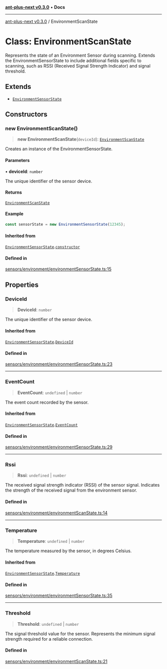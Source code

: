 [**ant-plus-next v0.3.0**](../README.md) • **Docs**

***

[ant-plus-next v0.3.0](../README.md) / EnvironmentScanState

# Class: EnvironmentScanState

Represents the state of an Environment Sensor during scanning.
Extends the EnvironmentSensorState to include additional fields specific to scanning,
such as RSSI (Received Signal Strength Indicator) and signal threshold.

## Extends

- [`EnvironmentSensorState`](EnvironmentSensorState.md)

## Constructors

### new EnvironmentScanState()

> **new EnvironmentScanState**(`deviceId`): [`EnvironmentScanState`](EnvironmentScanState.md)

Creates an instance of the EnvironmentSensorState.

#### Parameters

• **deviceId**: `number`

The unique identifier of the sensor device.

#### Returns

[`EnvironmentScanState`](EnvironmentScanState.md)

#### Example

```ts
const sensorState = new EnvironmentSensorState(12345);
```

#### Inherited from

[`EnvironmentSensorState`](EnvironmentSensorState.md).[`constructor`](EnvironmentSensorState.md#constructors)

#### Defined in

[sensors/environment/environmentSensorState.ts:15](https://github.com/Benjamin-Stefan/ant-plus-next/blob/284d5c599fd81345e0426b3f5a9e656ec481f9ca/src/sensors/environment/environmentSensorState.ts#L15)

## Properties

### DeviceId

> **DeviceId**: `number`

The unique identifier of the sensor device.

#### Inherited from

[`EnvironmentSensorState`](EnvironmentSensorState.md).[`DeviceId`](EnvironmentSensorState.md#deviceid)

#### Defined in

[sensors/environment/environmentSensorState.ts:23](https://github.com/Benjamin-Stefan/ant-plus-next/blob/284d5c599fd81345e0426b3f5a9e656ec481f9ca/src/sensors/environment/environmentSensorState.ts#L23)

***

### EventCount

> **EventCount**: `undefined` \| `number`

The event count recorded by the sensor.

#### Inherited from

[`EnvironmentSensorState`](EnvironmentSensorState.md).[`EventCount`](EnvironmentSensorState.md#eventcount)

#### Defined in

[sensors/environment/environmentSensorState.ts:29](https://github.com/Benjamin-Stefan/ant-plus-next/blob/284d5c599fd81345e0426b3f5a9e656ec481f9ca/src/sensors/environment/environmentSensorState.ts#L29)

***

### Rssi

> **Rssi**: `undefined` \| `number`

The received signal strength indicator (RSSI) of the sensor signal.
Indicates the strength of the received signal from the environment sensor.

#### Defined in

[sensors/environment/environmentScanState.ts:14](https://github.com/Benjamin-Stefan/ant-plus-next/blob/284d5c599fd81345e0426b3f5a9e656ec481f9ca/src/sensors/environment/environmentScanState.ts#L14)

***

### Temperature

> **Temperature**: `undefined` \| `number`

The temperature measured by the sensor, in degrees Celsius.

#### Inherited from

[`EnvironmentSensorState`](EnvironmentSensorState.md).[`Temperature`](EnvironmentSensorState.md#temperature)

#### Defined in

[sensors/environment/environmentSensorState.ts:35](https://github.com/Benjamin-Stefan/ant-plus-next/blob/284d5c599fd81345e0426b3f5a9e656ec481f9ca/src/sensors/environment/environmentSensorState.ts#L35)

***

### Threshold

> **Threshold**: `undefined` \| `number`

The signal threshold value for the sensor.
Represents the minimum signal strength required for a reliable connection.

#### Defined in

[sensors/environment/environmentScanState.ts:21](https://github.com/Benjamin-Stefan/ant-plus-next/blob/284d5c599fd81345e0426b3f5a9e656ec481f9ca/src/sensors/environment/environmentScanState.ts#L21)
